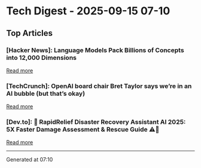 # Tech Digest - 2025-09-15 07-10

## Top Articles

### [Hacker News]: Language Models Pack Billions of Concepts into 12,000 Dimensions
[Read more](https://nickyoder.com/johnson-lindenstrauss/)

### [TechCrunch]: OpenAI board chair Bret Taylor says we’re in an AI bubble (but that’s okay)
[Read more](https://techcrunch.com/2025/09/14/openai-board-chair-bret-taylor-says-were-in-an-ai-bubble-but-thats-okay/)

### [Dev.to]: 🤖 RapidRelief Disaster Recovery Assistant AI 2025: 5X Faster Damage Assessment & Rescue Guide ⚠️🛟
[Read more](https://dev.to/sharafon/rapidrelief-ai-2025-5x-faster-damage-assessment-rescue-guide-2lf9)


---
Generated at 07:10
